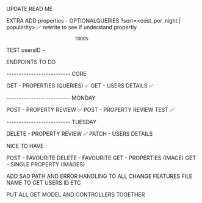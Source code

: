 UPDATE READ ME

EXTRA
ADD properties - OPTIONALQUERIES
?sort=<cost_per_night | popularity> ✅ rewrite to see if understand propertly

                             TODOS

TEST usersID -

ENDPOINTS TO DO

-------------------------- CORE

GET - PROPERTIES (QUERIES) ✅
GET - USERS DETAILS ✅

-------------------------- MONDAY

POST - PROPERTY REVIEW ✅
POST - PROPERTY REVIEW TEST ✅

-------------------------- TUESDAY

DELETE - PROPERTY REVIEW ✅
PATCH - USERS DETAILS

NICE TO HAVE

POST - FAVOURITE
DELETE - FAVOURITE
GET - PROPERTIES (IMAGE)
GET - SINGLE PROPERTY (IMAGES)

ADD SAD PATH AND ERROR HANDLING TO ALL
CHANGE FEATURES FILE NAME TO GET USERS ID ETC

PUT ALL GET MODEL AND CONTROLLERS TOGETHER
